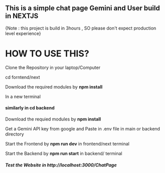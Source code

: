 ## This is a simple chat page Gemini and User build in NEXTJS

<p>{Note : this project is build in 3hours , SO please don't expect production level experience}</p>

# HOW TO USE THIS?

<p> Clone the Repository in your laptop/Computer</p>

<p> cd forntend/next  </p>

<p> Download the required modules by <b>  npm install </b> </p>

<p>In a new terminal </p>

<h4>similarly in <b>cd backend </b>  </h4>

<p> Download the requied modules by  <b>  npm install </b> </p>

<p>Get a Gemini API key from google and Paste in .env file in main or backend directory </p>

<p>Start the Frontend by <b>npm run dev</b> in frontend/next terminal </p>

<p>Start the Backend by <b>npm run start</b> in backend/ terminal </p>

<h5> Test the Website in http://localhost:3000/ChatPage </h5>

